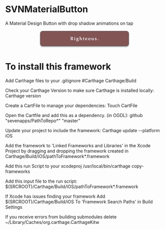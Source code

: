 # SVNMaterialButton
A Material Design Button with drop shadow animations on tap
<p align="center">
  <img src="/images/button.png" alt="SVNMaterialButton"/>
</p>

# To install this framework

Add Carthage files to your .gitignore
 #Carthage
 Carthage/Build

Check your Carthage Version to make sure Carthage is installed locally:
Carthage version

Create a CartFile to manage your dependencies:
Touch CartFile

Open the Cartfile and add this as a dependency. (in OGDL):
 github "sevenapps/PathToRepo*" "master"

Update your project to include the framework:
Carthage update --platform iOS

Add the framework to 'Linked Frameworks and Libraries' in the Xcode Project by dragging and dropping the framework created in
 Carthage/Build/iOS/pathToFramework*.framework

Add this run Script to your xcodeproj
/usr/local/bin/carthage copy-frameworks

Add this input file to the run script:
$(SRCROOT)/Carthage/Build/iOS/pathToFramework*.framework

If Xcode has issues finding your framework Add
 $(SRCROOT)/Carthage/Build/iOS
  To 'Framework Search Paths' in Build Settings

If you receive errors from building submodules delete
~/Library/Caches/org.carthage.CarthageKitw

